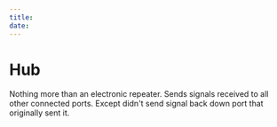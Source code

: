 ```yaml
---
title: 
date: 
---
```


# Hub

Nothing more than an electronic repeater. Sends signals received to all other connected ports.
Except didn't send signal back down port that originally sent it.

